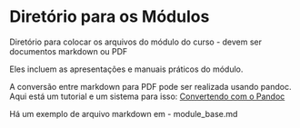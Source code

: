 # Diretório para os Módulos
Diretório para colocar os arquivos do módulo do curso - devem ser documentos markdown ou PDF

Eles incluem as apresentações e manuais práticos do módulo.

A conversão entre markdown para PDF pode ser realizada usando pandoc. Aqui está um tutorial e um sistema para isso: [Convertendo com o Pandoc](https://github.com/WCSCourses/format_convert)

Há um exemplo de arquivo markdown em - module_base.md
